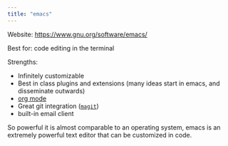 ```yaml
---
title: "emacs"
---
```


Website: https://www.gnu.org/software/emacs/

Best for: code editing in the terminal

Strengths:

- Infinitely customizable
- Best in class plugins and extensions (many ideas start in emacs, and disseminate outwards)
- [org mode](https://orgmode.org/)
- Great git integration ([`magit`](https://magit.vc/))
- built-in email client

So powerful it is almost comparable to an operating system, emacs is an extremely powerful text editor that
can be customized in code.

